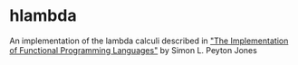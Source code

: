 # hlambda

An implementation of the lambda calculi described in 
["The Implementation of Functional Programming Languages"](https://www.microsoft.com/en-us/research/publication/the-implementation-of-functional-programming-languages/) 
by Simon L. Peyton Jones
